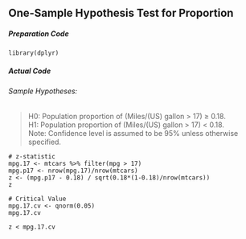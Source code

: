 ## One-Sample Hypothesis Test for Proportion
##### Preparation Code
```
library(dplyr)
```
##### Actual Code
###### Sample Hypotheses:
>H0: Population proportion of (Miles/(US) gallon > 17) ≥ 0.18.</br>
>H1: Population proportion of (Miles/(US) gallon > 17) < 0.18.</br>
>Note: Confidence level is assumed to be 95% unless otherwise specified.
```
# z-statistic
mpg.17 <- mtcars %>% filter(mpg > 17)
mpg.p17 <- nrow(mpg.17)/nrow(mtcars)
z <- (mpg.p17 - 0.18) / sqrt(0.18*(1-0.18)/nrow(mtcars))
z

# Critical Value
mpg.17.cv <- qnorm(0.05)
mpg.17.cv

z < mpg.17.cv
```
